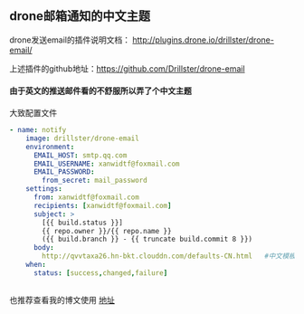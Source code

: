 ## drone邮箱通知的中文主题

drone发送email的插件说明文档： http://plugins.drone.io/drillster/drone-email/

上述插件的github地址：https://github.com/Drillster/drone-email


#### 由于英文的推送邮件看的不舒服所以弄了个中文主题

大致配置文件
```yml
- name: notify
    image: drillster/drone-email
    environment:
      EMAIL_HOST: smtp.qq.com
      EMAIL_USERNAME: xanwidtf@foxmail.com
      EMAIL_PASSWORD:
        from_secret: mail_password
    settings: 
      from: xanwidtf@foxmail.com
      recipients: [xanwidtf@foxmail.com]
      subject: >
        [{{ build.status }}]
        {{ repo.owner }}/{{ repo.name }}
        ({{ build.branch }} - {{ truncate build.commit 8 }})
      body:
        http://qvvtaxa26.hn-bkt.clouddn.com/defaults-CN.html   #中文模板,使用了七牛云托管，国内用户建议使用
    when: 
      status: [success,changed,failure]
 
```


也推荐查看我的博文使用 [地址](http://docs.liangzaiya.com/#/gogs+drone%E6%95%B4%E5%90%88)


